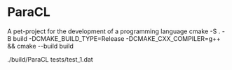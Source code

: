# ParaCL
A pet-project for the development of a programming language
cmake -S . -B build -DCMAKE_BUILD_TYPE=Release -DCMAKE_CXX_COMPILER=g++ && cmake --build build

./build/ParaCL tests/test_1.dat